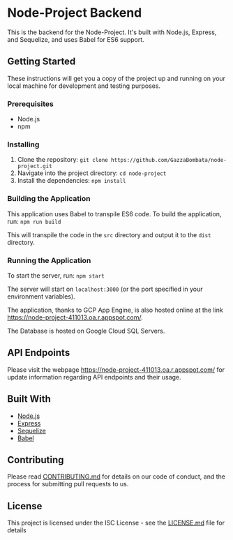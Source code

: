 # Node-Project Backend

This is the backend for the Node-Project. It's built with Node.js, Express, and Sequelize, and uses Babel for ES6 support.

## Getting Started

These instructions will get you a copy of the project up and running on your local machine for development and testing purposes.

### Prerequisites

- Node.js
- npm

### Installing

1. Clone the repository: `git clone https://github.com/GazzaBombata/node-project.git`
2. Navigate into the project directory: `cd node-project`
3. Install the dependencies: `npm install`

### Building the Application

This application uses Babel to transpile ES6 code. To build the application, run: `npm run build`

This will transpile the code in the `src` directory and output it to the `dist` directory.

### Running the Application

To start the server, run: `npm start`

The server will start on `localhost:3000` (or the port specified in your environment variables).

The application, thanks to GCP App Engine, is also hosted online at the link https://node-project-411013.oa.r.appspot.com/. 

The Database is hosted on Google Cloud SQL Servers.

## API Endpoints

Please visit the webpage https://node-project-411013.oa.r.appspot.com/ for update information regarding API endpoints and their usage.

## Built With

- [Node.js](https://nodejs.org/)
- [Express](https://expressjs.com/)
- [Sequelize](https://sequelize.org/)
- [Babel](https://babeljs.io/)

## Contributing

Please read [CONTRIBUTING.md](https://gist.github.com/GazzaBombata/yourcontributingmdlink) for details on our code of conduct, and the process for submitting pull requests to us.

## License

This project is licensed under the ISC License - see the [LICENSE.md](LICENSE.md) file for details
